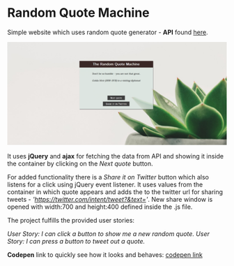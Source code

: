 # Random Quote Machine

Simple website which uses random quote generator - **API** found [here](https://random-quote-generator.herokuapp.com/).

![Screenshot](https://github.com/matijagalina/RandomQuoteMachine-FCC/blob/master/img/screenshot.PNG)

It uses **jQuery** and **ajax** for fetching the data from API and showing it inside the container by clicking on the *Next quote* button.

For added functionality there is a *Share it on Twitter* button which also listens for a click using jQuery event listener.
It uses values from the container in which quote appears and adds the to the twitter url for sharing tweets - *'https://twitter.com/intent/tweet?&text='*.
New share window is opened with width:700 and height:400 defined inside the .js file.

The project fulfills the provided user stories:

*User Story: I can click a button to show me a new random quote.*
*User Story: I can press a button to tweet out a quote.*

**Codepen** link to quickly see how it looks and behaves: [codepen link](https://codepen.io/matijagalina/pen/bLVBxE)
